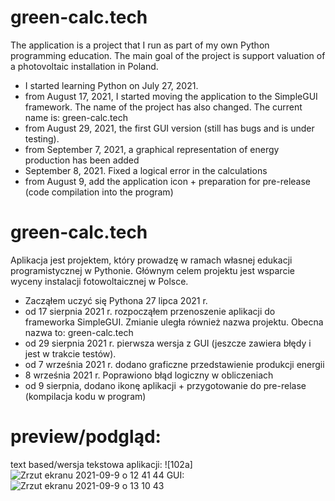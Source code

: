 # green-calc.tech
The application is a project that I run as part of my own Python programming education. 
The main goal of the project is support valuation of a photovoltaic installation in Poland.
- I started learning Python on July 27, 2021.
- from August 17, 2021, I started moving the application to the SimpleGUI framework. The name of the project has also changed. The current name is: green-calc.tech 
- from August 29, 2021, the first GUI version (still has bugs and is under testing).
- from September 7, 2021, a graphical representation of energy production has been added
- September 8, 2021. Fixed a logical error in the calculations
- from August 9, add the application icon + preparation for pre-release (code compilation into the program)

# green-calc.tech
Aplikacja jest projektem, który prowadzę w ramach własnej edukacji programistycznej w Pythonie.
Głównym celem projektu jest wsparcie wyceny instalacji fotowoltaicznej w Polsce.
- Zacząłem uczyć się Pythona 27 lipca 2021 r.
- od 17 sierpnia 2021 r. rozpocząłem przenoszenie aplikacji do frameworka SimpleGUI. Zmianie uległa również nazwa projektu. Obecna nazwa to: green-calc.tech 
- od 29 sierpnia 2021 r. pierwsza wersja z GUI (jeszcze zawiera błędy i jest w trakcie testów).
- od 7 września 2021 r. dodano graficzne przedstawienie produkcji energii
- 8 września 2021 r. Poprawiono błąd logiczny w obliczeniach
- od 9 sierpnia, dodano ikonę aplikacji + przygotowanie do pre-relase (kompilacja kodu w program)

# preview/podgląd:
text based/wersja tekstowa aplikacji:
![102a]![Zrzut ekranu 2021-09-9 o 12 41 44](https://user-images.githubusercontent.com/88628174/132671986-5ec5bb57-78b1-4685-a58f-530ab1b00e53.png)
GUI:
![Zrzut ekranu 2021-09-9 o 13 10 43](https://user-images.githubusercontent.com/88628174/132675740-9f747c73-6fb3-4eb5-b809-76f9f799bab7.png)




